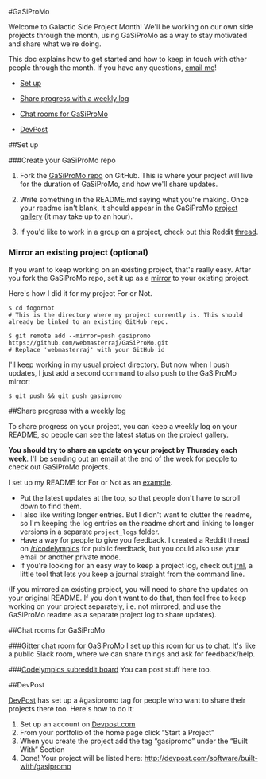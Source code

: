#GaSiProMo

Welcome to Galactic Side Project Month! We'll be working on our own side projects through the month, using GaSiProMo as a way to stay motivated and share what we're doing.

This doc explains how to get started and how to keep in touch with other people through the month. If you have any questions, [email me](mailto:raj@codelympics.io)!

* [Set up](#setup)

* [Share progress with a weekly log](#log)

* [Chat rooms for GaSiProMo](#touch)

* [DevPost](#devpost)

##Set up<a id = "setup"></a>

###Create your GaSiProMo repo
1. Fork the [GaSiProMo repo](https://github.com/codelympics/GaSiProMo) on GitHub. This is where your project will live for the duration of GaSiProMo, and how we'll share updates.

2. Write something in the README.md saying what you're making. Once your readme isn't blank, it should appear in the GaSiProMo [project gallery](https://codelympics.io/projects/3/gallery) (it may take up to an hour). 

3. If you'd like to work in a group on a project, check out this Reddit [thread](https://www.reddit.com/r/codelympics/comments/3ox4o8/gasipromo_post_for_people_looking_to_make_or_join/).

### Mirror an existing project (optional)

If you want to keep working on an existing project, that's really easy. After you fork the GaSiProMo repo, set it up as a [mirror](https://help.github.com/articles/duplicating-a-repository/) to your existing project. 

Here's how I did it for my project For or Not. 

	$ cd fogornot
	# This is the directory where my project currently is. This should already be linked to an existing GitHub repo.

	$ git remote add --mirror=push gasipromo https://github.com/webmasterraj/GaSiProMo.git
	# Replace 'webmasterraj' with your GitHub id
	
I'll keep working in my usual project directory. But now when I push updates, I just add a second command to also push to the GaSiProMo mirror:

	$ git push && git push gasipromo


##Share progress with a weekly log<a id = "log"></a>

To share progress on your project, you can keep a weekly log on your README, so people can see the latest status on the project gallery.

**You should try to share an update on your project by Thursday each week**. I'll be sending out an email at the end of the week for people to check out GaSiProMo projects.

I set up my README for For or Not as an [example](https://github.com/webmasterraj/FogOrNot/blob/master/README.md). 

* Put the latest updates at the top, so that people don't have to scroll down to find them. 
* I also like writing longer entries. But I didn't want to clutter the readme, so I'm keeping the log entries on the readme short and linking to longer versions in a separate `project_logs` folder.
* Have a way for people to give you feedback. I created a Reddit thread on [/r/codelympics](http://www.reddit.com/r/codelympics) for public feedback, but you could also use your email or another private mode.
* If you're looking for an easy way to keep a project log, check out [jrnl](https://maebert.github.io/jrnl/), a little tool that lets you keep a journal straight from the command line. 

(If you mirrored an existing project, you will need to share the updates on your original README. If you don't want to do that, then feel free to keep working on your project separately, i.e. not mirrored, and use the GaSiProMo readme as a separate project log to share updates). 

##Chat rooms for GaSiProMo<a id = "touch"></a>

###[Gitter chat room for GaSiProMo](https://gitter.im/codelympics/GaSiProMo)
I set up this room for us to chat. It's like a public Slack room, where we can share things and ask for feedback/help.

###[Codelympics subreddit board](http://www.reddit.com/r/codelympics)
You can post stuff here too.


##DevPost

[DevPost](http://devpost.com/) has set up a #gasipromo tag for people who want to share their projects there too. Here's how to do it:

1. Set up an account on [Devpost.com](http://devpost.com/)
2. From your portfolio of the home page click “Start a Project” 
3. When you create the project add the tag “gasipromo” under the “Built With” Section
4. Done! Your project will be listed here: http://devpost.com/software/built-with/gasipromo

